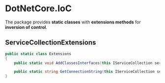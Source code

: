 # DotNetCore.IoC

The package provides **static classes** with **extensions methods** for **inversion of control**.

## ServiceCollectionExtensions

```cs
public static class Extensions
{
    public static void AddClassesInterfaces(this IServiceCollection services, params Assembly[] assemblies) { }

    public static string GetConnectionString(this IServiceCollection services, string name) { }
}
```
